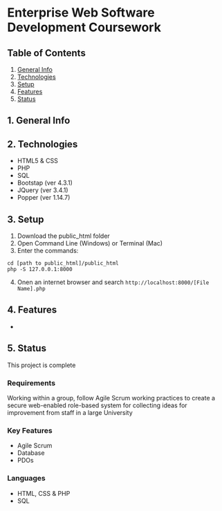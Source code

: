 # Enterprise Web Software Development Coursework




## Table of Contents
1. [General Info](#1-general-info)
2. [Technologies](#2-technologies)
3. [Setup](#3-Setup)
4. [Features](#4-features)
5. [Status](#5-status)


## 1. General Info



## 2. Technologies
- HTML5 & CSS
- PHP
- SQL
- Bootstap (ver 4.3.1)
- JQuery (ver 3.4.1)
- Popper (ver 1.14.7)



## 3. Setup
1. Download the public_html folder
2. Open Command Line (Windows) or Terminal (Mac) 
3. Enter the commands: 
```
cd [path to public_html]/public_html
php -S 127.0.0.1:8000
```
4. Onen an internet browser and search `http://localhost:8000/[File Name].php`


## 4. Features
- 


## 5. Status
This project is complete


### Requirements
Working within a group, follow Agile Scrum working practices to create a secure web-enabled role-based system for collecting ideas for improvement from staff in a large University

### Key Features
* Agile Scrum 
* Database
* PDOs

### Languages
* HTML, CSS & PHP
* SQL
